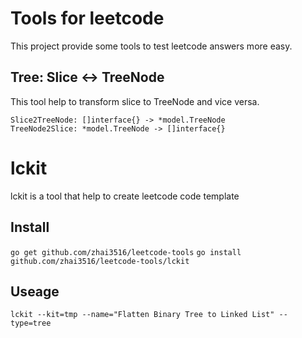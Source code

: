 # Tools for leetcode
This project provide some tools to test leetcode answers more easy.

## Tree: Slice <-> TreeNode
This tool help to transform slice to TreeNode and vice versa.
```
Slice2TreeNode: []interface{} -> *model.TreeNode
TreeNode2Slice: *model.TreeNode -> []interface{}
```

# lckit
lckit is a tool that help to create leetcode code template

## Install
`go get github.com/zhai3516/leetcode-tools`
`go install github.com/zhai3516/leetcode-tools/lckit`

## Useage
`lckit --kit=tmp --name="Flatten Binary Tree to Linked List" --type=tree`
